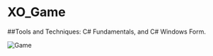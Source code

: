 # XO_Game

##Tools and Techniques: 
C# Fundamentals, and C# Windows Form.

![Game](https://github.com/SayedAbdo-99/XO_Game/blob/master/OverviewVideo.gif)
